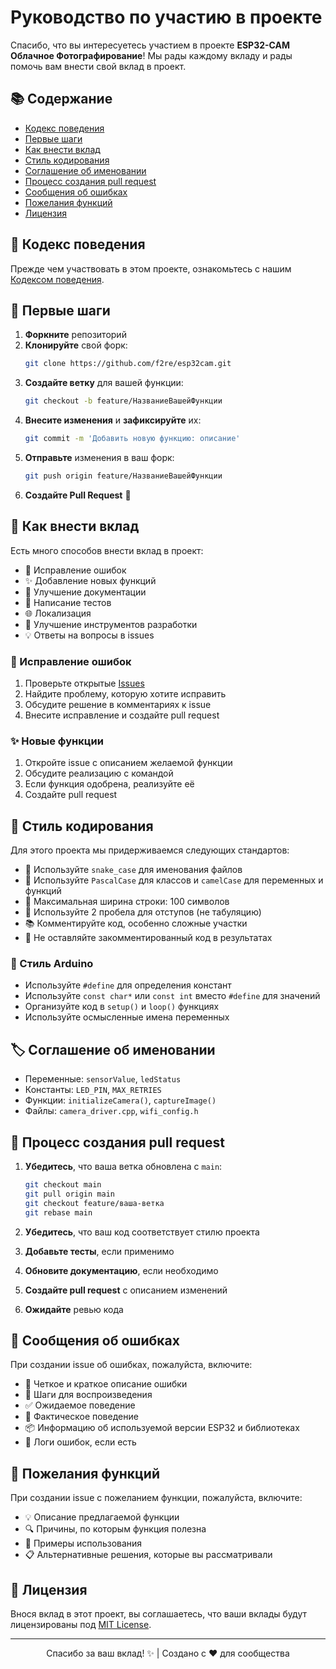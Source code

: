 # Руководство по участию в проекте

Спасибо, что вы интересуетесь участием в проекте **ESP32-CAM Облачное Фотографирование**! Мы рады каждому вкладу и рады помочь вам внести свой вклад в проект.

## 📚 Содержание

- [Кодекс поведения](#-кодекс-поведения)
- [Первые шаги](#-первые-шаги)
- [Как внести вклад](#-как-внести-вклад)
- [Стиль кодирования](#-стиль-кодирования)
- [Соглашение об именовании](#-соглашение-об-именовании)
- [Процесс создания pull request](#-процесс-создания-pull-request)
- [Сообщения об ошибках](#-сообщения-об-ошибках)
- [Пожелания функций](#-пожелания-функций)
- [Лицензия](#-лицензия)

## 📖 Кодекс поведения

Прежде чем участвовать в этом проекте, ознакомьтесь с нашим [Кодексом поведения](CODE_OF_CONDUCT.md).

## 🚀 Первые шаги

1. **Форкните** репозиторий
2. **Клонируйте** свой форк:
   ```bash
   git clone https://github.com/f2re/esp32cam.git
   ```
3. **Создайте ветку** для вашей функции:
   ```bash
   git checkout -b feature/НазваниеВашейФункции
   ```
4. **Внесите изменения** и **зафиксируйте** их:
   ```bash
   git commit -m 'Добавить новую функцию: описание'
   ```
5. **Отправьте** изменения в ваш форк:
   ```bash
   git push origin feature/НазваниеВашейФункции
   ```
6. **Создайте Pull Request** 🚀

## 🤝 Как внести вклад

Есть много способов внести вклад в проект:

- 🐛 Исправление ошибок
- ✨ Добавление новых функций
- 📖 Улучшение документации
- 🧪 Написание тестов
- 🌐 Локализация
- 🔧 Улучшение инструментов разработки
- 💡 Ответы на вопросы в issues

### 🐛 Исправление ошибок

1. Проверьте открытые [Issues](https://github.com/f2re/esp32cam/issues)
2. Найдите проблему, которую хотите исправить
3. Обсудите решение в комментариях к issue
4. Внесите исправление и создайте pull request

### ✨ Новые функции

1. Откройте issue с описанием желаемой функции
2. Обсудите реализацию с командой
3. Если функция одобрена, реализуйте её
4. Создайте pull request

## 🧩 Стиль кодирования

Для этого проекта мы придерживаемся следующих стандартов:

- 📁 Используйте `snake_case` для именования файлов
- 📝 Используйте `PascalCase` для классов и `camelCase` для переменных и функций
- 🧭 Максимальная ширина строки: 100 символов
- 📏 Используйте 2 пробела для отступов (не табуляцию)
- 📚 Комментируйте код, особенно сложные участки
- 🚫 Не оставляйте закомментированный код в результатах

### 📐 Стиль Arduino

- Используйте `#define` для определения констант
- Используйте `const char*` или `const int` вместо `#define` для значений
- Организуйте код в `setup()` и `loop()` функциях
- Используйте осмысленные имена переменных

## 🏷️ Соглашение об именовании

- Переменные: `sensorValue`, `ledStatus`
- Константы: `LED_PIN`, `MAX_RETRIES`
- Функции: `initializeCamera()`, `captureImage()`
- Файлы: `camera_driver.cpp`, `wifi_config.h`

## 🔄 Процесс создания pull request

1. **Убедитесь**, что ваша ветка обновлена с `main`:
   ```bash
   git checkout main
   git pull origin main
   git checkout feature/ваша-ветка
   git rebase main
   ```

2. **Убедитесь**, что ваш код соответствует стилю проекта

3. **Добавьте тесты**, если применимо

4. **Обновите документацию**, если необходимо

5. **Создайте pull request** с описанием изменений

6. **Ожидайте** ревью кода

## 🐛 Сообщения об ошибках

При создании issue об ошибках, пожалуйста, включите:

- 📝 Четкое и краткое описание ошибки
- 🔁 Шаги для воспроизведения
- ✅ Ожидаемое поведение
- 🔻 Фактическое поведение
- 📦 Информацию об используемой версии ESP32 и библиотеках
- 📜 Логи ошибок, если есть

## 🌟 Пожелания функций

При создании issue с пожеланием функции, пожалуйста, включите:

- 💡 Описание предлагаемой функции
- 🔍 Причины, по которым функция полезна
- 👣 Примеры использования
- 📋 Альтернативные решения, которые вы рассматривали

## 📜 Лицензия

Внося вклад в этот проект, вы соглашаетесь, что ваши вклады будут лицензированы под [MIT License](LICENSE.md).

---

<div align="center">

Спасибо за ваш вклад! ✨ |
Создано с ❤️ для сообщества

</div>